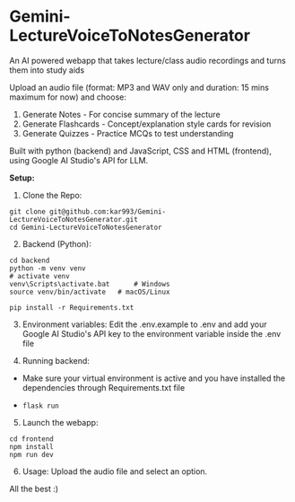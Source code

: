 # Gemini-LectureVoiceToNotesGenerator
An AI powered webapp that takes lecture/class audio recordings and turns them into study aids

Upload an audio file (format: MP3 and WAV only and duration: 15 mins maximum for now) and choose:
1. Generate Notes - For concise summary of the lecture
2. Generate Flashcards - Concept/explanation style cards for revision
3. Generate Quizzes - Practice MCQs to test understanding

Built with python (backend) and JavaScript, CSS and HTML (frontend), using Google AI Studio's API for LLM.

**Setup:**

1. Clone the Repo:
  ```
  git clone git@github.com:kar993/Gemini-LectureVoiceToNotesGenerator.git
  cd Gemini-LectureVoiceToNotesGenerator
  ```

2. Backend (Python):
  ```
  cd backend
  python -m venv venv
  # activate venv
  venv\Scripts\activate.bat      # Windows
  source venv/bin/activate   # macOS/Linux
  
  pip install -r Requirements.txt
  ```

3. Environment variables: Edit the .env.example to .env and add your Google AI Studio's API key to the environment variable inside the .env file

4. Running backend:
  * Make sure your virtual environment is active and you have installed the dependencies through Requirements.txt file
  * ```
    flask run
    ```

5. Launch the webapp:
  ```
  cd frontend
  npm install
  npm run dev
  ```

6. Usage:
  Upload the audio file and select an option.


All the best :)

